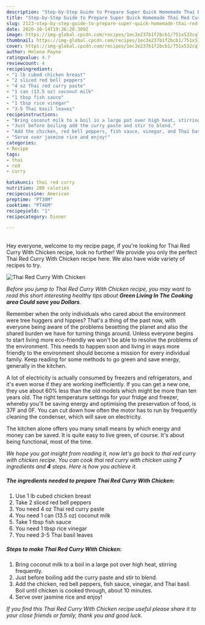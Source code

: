 ```yaml
---
description: "Step-by-Step Guide to Prepare Super Quick Homemade Thai Red Curry With Chicken"
title: "Step-by-Step Guide to Prepare Super Quick Homemade Thai Red Curry With Chicken"
slug: 2123-step-by-step-guide-to-prepare-super-quick-homemade-thai-red-curry-with-chicken
date: 2020-10-14T19:36:28.309Z
image: https://img-global.cpcdn.com/recipes/1ec3e237b1f2bcb1/751x532cq70/thai-red-curry-with-chicken-recipe-main-photo.jpg
thumbnail: https://img-global.cpcdn.com/recipes/1ec3e237b1f2bcb1/751x532cq70/thai-red-curry-with-chicken-recipe-main-photo.jpg
cover: https://img-global.cpcdn.com/recipes/1ec3e237b1f2bcb1/751x532cq70/thai-red-curry-with-chicken-recipe-main-photo.jpg
author: Helena Payne
ratingvalue: 4.7
reviewcount: 4
recipeingredient:
- "1 lb cubed chicken breast"
- "2 sliced red bell peppers"
- "4 oz Thai red curry paste"
- "1 can (13.5 oz) coconut milk"
- "1 tbsp fish sauce"
- "1 tbsp rice vinegar"
- "3-5 Thai basil leaves"
recipeinstructions:
- "Bring coconut milk to a boil in a large pot over high heat, stirring frequently."
- "Just before boiling add the curry paste and stir to blend."
- "Add the chicken, red bell peppers, fish sauce, vinegar, and Thai basil. Boil until chicken is cooked through, about 10 minutes."
- "Serve over jasmine rice and enjoy!"
categories:
- Recipe
tags:
- thai
- red
- curry

katakunci: thai red curry 
nutrition: 280 calories
recipecuisine: American
preptime: "PT30M"
cooktime: "PT46M"
recipeyield: "1"
recipecategory: Dinner

---
```

<br>
Hey everyone, welcome to my recipe page, if you're looking for Thai Red Curry With Chicken recipe, look no further! We provide you only the perfect Thai Red Curry With Chicken recipe here. We also have wide variety of recipes to try.
<br>


![Thai Red Curry With Chicken](https://img-global.cpcdn.com/recipes/1ec3e237b1f2bcb1/751x532cq70/thai-red-curry-with-chicken-recipe-main-photo.jpg)

<i>Before you jump to Thai Red Curry With Chicken recipe, you may want to read this short interesting healthy tips about 
<strong>Green Living In The Cooking area Could save you Dollars</strong>.</i>
</br>

Remember when the only individuals who cared about the environment were tree huggers and hippies? That's a thing of the past now, with everyone being aware of the problems besetting the planet and also the shared burden we have for turning things around. Unless everyone begins to start living more eco-friendly we won't be able to resolve the problems of the environment. This needs to happen soon and living in ways more friendly to the environment should become a mission for every individual family. Keep reading for some methods to go green and save energy, generally in the kitchen.

A lot of electricity is actually consumed by freezers and refrigerators, and it's even worse if they are working inefficiently. If you can get a new one, they use about 60% less than the old models which might be more than ten years old. The right temperature settings for your fridge and freezer, whereby you'll be saving energy and optimising the preservation of food, is 37F and 0F. You can cut down how often the motor has to run by frequently cleaning the condenser, which will save on electricity.

The kitchen alone offers you many small means by which energy and money can be saved. It is quite easy to live green, of course. It's about being functional, most of the time.


<i>We hope you got insight from reading it, now let's go back to thai red curry with chicken recipe. You can cook thai red curry with chicken using <strong>7</strong> ingredients and <strong>4</strong> steps. Here is how you achieve it.
</i>

##### The ingredients needed to prepare Thai Red Curry With Chicken:

1. Use 1 lb cubed chicken breast
1. Take 2 sliced red bell peppers
1. You need 4 oz Thai red curry paste
1. You need 1 can (13.5 oz) coconut milk
1. Take 1 tbsp fish sauce
1. You need 1 tbsp rice vinegar
1. You need 3-5 Thai basil leaves


##### Steps to make Thai Red Curry With Chicken:

1. Bring coconut milk to a boil in a large pot over high heat, stirring frequently.
1. Just before boiling add the curry paste and stir to blend.
1. Add the chicken, red bell peppers, fish sauce, vinegar, and Thai basil. Boil until chicken is cooked through, about 10 minutes.
1. Serve over jasmine rice and enjoy!


<i>If you find this Thai Red Curry With Chicken recipe useful please share it to your close friends or family, thank you and good luck.</i>
